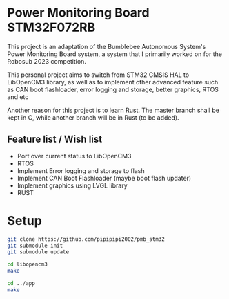 # Power Monitoring Board STM32F072RB
This project is an adaptation of the Bumblebee Autonomous System's Power Monitoring Board system, a system that I primarily worked on for the Robosub 2023 competition.

This personal project aims to switch from STM32 CMSIS HAL to LibOpenCM3 library, as well as to implement other advanced feature such as CAN boot flashloader, error logging and storage, better graphics, RTOS and etc

Another reason for this project is to learn Rust. The master branch shall be kept in C, while another branch will be in Rust (to be added).

## Feature list / Wish list
- Port over current status to LibOpenCM3
- RTOS
- Implement Error logging and storage to flash
- Implement CAN Boot Flashloader (maybe boot flash updater)
- Implement graphics using LVGL library
- RUST

# Setup
```bash
git clone https://github.com/pipipipi2002/pmb_stm32
git submodule init
git submodule update

cd libopencm3
make

cd ../app
make
```